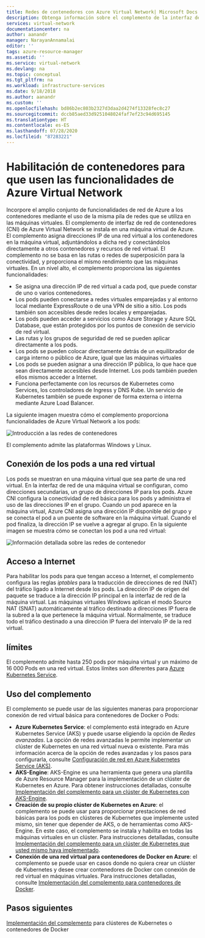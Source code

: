 ```yaml
---
title: Redes de contenedores con Azure Virtual Network| Microsoft Docs
description: Obtenga información sobre el complemento de la interfaz de red de contenedores (CNI) de Azure Virtual Network y cómo habilitar los contenedores para que usen una instancia de Virtual Network de Azure.
services: virtual-network
documentationcenter: na
author: aanandr
manager: NarayanAnnamalai
editor: ''
tags: azure-resource-manager
ms.assetid: ''
ms.service: virtual-network
ms.devlang: na
ms.topic: conceptual
ms.tgt_pltfrm: na
ms.workload: infrastructure-services
ms.date: 9/18/2018
ms.author: aanandr
ms.custom: ''
ms.openlocfilehash: bd86b2ec803b2327d3daa2d4274f13328fec8c27
ms.sourcegitcommit: dccb85aed33d9251048024faf7ef23c94d695145
ms.translationtype: HT
ms.contentlocale: es-ES
ms.lasthandoff: 07/28/2020
ms.locfileid: "87283221"
---
```

# <a name="enable-containers-to-use-azure-virtual-network-capabilities"></a>Habilitación de contenedores para que usen las funcionalidades de Azure Virtual Network

Incorpore el amplio conjunto de funcionalidades de red de Azure a los contenedores mediante el uso de la misma pila de redes que se utiliza en las máquinas virtuales. El complemento de interfaz de red de contenedores (CNI) de Azure Virtual Network se instala en una máquina virtual de Azure. El complemento asigna direcciones IP de una red virtual a los contenedores en la máquina virtual, adjuntándolos a dicha red y conectándolos directamente a otros contenedores y recursos de red virtual. El complemento no se basa en las rutas o redes de superposición para la conectividad, y proporciona el mismo rendimiento que las máquinas virtuales. En un nivel alto, el complemento proporciona las siguientes funcionalidades:

- Se asigna una dirección IP de red virtual a cada pod, que puede constar de uno o varios contenedores.
- Los pods pueden conectarse a redes virtuales emparejadas y al entorno local mediante ExpressRoute o de una VPN de sitio a sitio. Los pods también son accesibles desde redes locales y emparejadas.
- Los pods pueden acceder a servicios como Azure Storage y Azure SQL Database, que están protegidos por los puntos de conexión de servicio de red virtual.
- Las rutas y los grupos de seguridad de red se pueden aplicar directamente a los pods.
- Los pods se pueden colocar directamente detrás de un equilibrador de carga interno o público de Azure, igual que las máquinas virtuales
- Los pods se pueden asignar a una dirección IP pública, lo que hace que sean directamente accesibles desde Internet. Los pods también pueden ellos mismos acceder a Internet.
- Funciona perfectamente con los recursos de Kubernetes como Services, los controladores de Ingress y DNS Kube. Un servicio de Kubernetes también se puede exponer de forma externa o interna mediante Azure Load Balancer.

La siguiente imagen muestra cómo el complemento proporciona funcionalidades de Azure Virtual Network a los pods:

![Introducción a las redes de contenedores](./media/container-networking/container-networking-overview.png)

El complemento admite las plataformas Windows y Linux.

## <a name="connecting-pods-to-a-virtual-network"></a>Conexión de los pods a una red virtual

Los pods se muestran en una máquina virtual que sea parte de una red virtual. En la interfaz de red de una máquina virtual se configuran, como direcciones secundarias, un grupo de direcciones IP para los pods. Azure CNI configura la conectividad de red básica para los pods y administra el uso de las direcciones IP en el grupo. Cuando un pod aparece en la máquina virtual, Azure CNI asigna una dirección IP disponible del grupo y se conecta el pod a un puente de software en la máquina virtual. Cuando el pod finaliza, la dirección IP se vuelve a agregar al grupo. En la siguiente imagen se muestra cómo se conectan los pod a una red virtual:

![Información detallada sobre las redes de contenedor](./media/container-networking/container-networking-detail.png)

## <a name="internet-access"></a>Acceso a Internet

Para habilitar los pods para que tengan acceso a Internet, el complemento configura las reglas *iptables* para la traducción de direcciones de red (NAT) del tráfico ligado a Internet desde los pods. La dirección IP de origen del paquete se traduce a la dirección IP principal en la interfaz de red de la máquina virtual. Las máquinas virtuales Windows aplican el modo Source NAT (SNAT) automáticamente al tráfico destinado a direcciones IP fuera de la subred a la que pertenece la máquina virtual. Normalmente, se traduce todo el tráfico destinado a una dirección IP fuera del intervalo IP de la red virtual.

## <a name="limits"></a>límites

El complemento admite hasta 250 pods por máquina virtual y un máximo de 16 000 Pods en una red virtual. Estos límites son diferentes para [Azure Kubernetes Service](../azure-resource-manager/management/azure-subscription-service-limits.md?toc=%2fazure%2fvirtual-network%2ftoc.json#azure-kubernetes-service-limits).

## <a name="using-the-plug-in"></a>Uso del complemento

El complemento se puede usar de las siguientes maneras para proporcionar conexión de red virtual básica para contenedores de Docker o Pods:

- **Azure Kubernetes Service**: el complemento está integrado en Azure Kubernetes Service (AKS) y puede usarse eligiendo la opción de *Redes avanzadas*. La opción de redes avanzadas le permite implementar un clúster de Kubernetes en una red virtual nueva o existente. Para más información acerca de la opción de redes avanzadas y los pasos para configurarla, consulte [Configuración de red en Azure Kubernetes Service (AKS)](../aks/networking-overview.md?toc=%2fazure%2fvirtual-network%2ftoc.json).
- **AKS-Engine**: AKS-Engine es una herramienta que genera una plantilla de Azure Resource Manager para la implementación de un clúster de Kubernetes en Azure. Para obtener instrucciones detalladas, consulte [Implementación del complemento para un clúster de Kubernetes con AKS-Engine](deploy-container-networking.md#deploy-the-azure-virtual-network-container-network-interface-plug-in).
- **Creación de su propio clúster de Kubernetes en Azure**: el complemento se puede usar para proporcionar prestaciones de red básicas para los pods en clústeres de Kubernetes que implemente usted mismo, sin tener que depender de AKS, o de herramientas como AKS-Engine. En este caso, el complemento se instala y habilita en todas las máquinas virtuales en un clúster. Para instrucciones detalladas, consulte [Implementación del complemento para un clúster de Kubernetes que usted mismo haya implementado](deploy-container-networking.md#deploy-plug-in-for-a-kubernetes-cluster).
- **Conexión de una red virtual para contenedores de Docker en Azure**: el complemento se puede usar en casos donde no quiera crear un clúster de Kubernetes y desee crear contenedores de Docker con conexión de red virtual en máquinas virtuales. Para instrucciones detalladas, consulte [Implementación del complemento para contenedores de Docker](deploy-container-networking.md#deploy-plug-in-for-docker-containers).

## <a name="next-steps"></a>Pasos siguientes

[Implementación del complemento](deploy-container-networking.md) para clústeres de Kubernetes o contenedores de Docker
